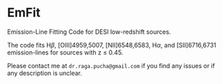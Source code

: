# EmFit
Emission-Line Fitting Code for DESI low-redshift sources.

The code fits H$\beta$, [OIII]4959,5007, [NII]6548,6583, H$\alpha$, and [SII]6716,6731 emission-lines for sources with z ≤ 0.45.

Please contact me at `dr.raga.pucha@gmail.com` if you find any issues or if any description is unclear.
